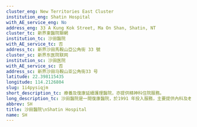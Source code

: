 ```yaml
---
cluster_eng: New Territories East Cluster
institution_eng: Shatin Hospital
with_AE_service_eng: No
address_eng: 33 A Kung Kok Street, Ma On Shan, Shatin, NT
cluster_tc: 新界東醫院聯網
institution_tc: 沙田醫院
with_AE_service_tc: 否
address_tc: 新界沙田馬鞍山亞公角街 33 號
cluster_sc: 新界东医院联网
institution_sc: 沙田医院
with_AE_service_sc: 否
address_sc: 新界沙田马鞍山亚公角街33 号
latitude: 22.398115435
longitude: 114.2126804
slug: 1i4pysiqjm
short_description_tc: 療養及復康延續護理醫院，亦提供精神科住院服務。
long_description_tc: 沙田醫院是一間復康醫院，於1991 年投入服務，主要提供內科及老人科、紓緩治療科、外科、老人精神科及成人精神科，亦設有睡眠檢查室及提供精神科社區外展服務。
abbrev: SH
title: 沙田醫院\nShatin Hospital
name: SH
---
```

